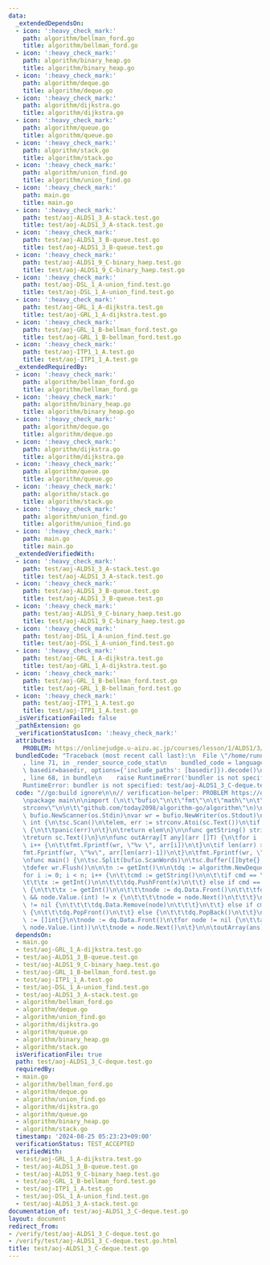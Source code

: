 ```yaml
---
data:
  _extendedDependsOn:
  - icon: ':heavy_check_mark:'
    path: algorithm/bellman_ford.go
    title: algorithm/bellman_ford.go
  - icon: ':heavy_check_mark:'
    path: algorithm/binary_heap.go
    title: algorithm/binary_heap.go
  - icon: ':heavy_check_mark:'
    path: algorithm/deque.go
    title: algorithm/deque.go
  - icon: ':heavy_check_mark:'
    path: algorithm/dijkstra.go
    title: algorithm/dijkstra.go
  - icon: ':heavy_check_mark:'
    path: algorithm/queue.go
    title: algorithm/queue.go
  - icon: ':heavy_check_mark:'
    path: algorithm/stack.go
    title: algorithm/stack.go
  - icon: ':heavy_check_mark:'
    path: algorithm/union_find.go
    title: algorithm/union_find.go
  - icon: ':heavy_check_mark:'
    path: main.go
    title: main.go
  - icon: ':heavy_check_mark:'
    path: test/aoj-ALDS1_3_A-stack.test.go
    title: test/aoj-ALDS1_3_A-stack.test.go
  - icon: ':heavy_check_mark:'
    path: test/aoj-ALDS1_3_B-queue.test.go
    title: test/aoj-ALDS1_3_B-queue.test.go
  - icon: ':heavy_check_mark:'
    path: test/aoj-ALDS1_9_C-binary_haep.test.go
    title: test/aoj-ALDS1_9_C-binary_haep.test.go
  - icon: ':heavy_check_mark:'
    path: test/aoj-DSL_1_A-union_find.test.go
    title: test/aoj-DSL_1_A-union_find.test.go
  - icon: ':heavy_check_mark:'
    path: test/aoj-GRL_1_A-dijkstra.test.go
    title: test/aoj-GRL_1_A-dijkstra.test.go
  - icon: ':heavy_check_mark:'
    path: test/aoj-GRL_1_B-bellman_ford.test.go
    title: test/aoj-GRL_1_B-bellman_ford.test.go
  - icon: ':heavy_check_mark:'
    path: test/aoj-ITP1_1_A.test.go
    title: test/aoj-ITP1_1_A.test.go
  _extendedRequiredBy:
  - icon: ':heavy_check_mark:'
    path: algorithm/bellman_ford.go
    title: algorithm/bellman_ford.go
  - icon: ':heavy_check_mark:'
    path: algorithm/binary_heap.go
    title: algorithm/binary_heap.go
  - icon: ':heavy_check_mark:'
    path: algorithm/deque.go
    title: algorithm/deque.go
  - icon: ':heavy_check_mark:'
    path: algorithm/dijkstra.go
    title: algorithm/dijkstra.go
  - icon: ':heavy_check_mark:'
    path: algorithm/queue.go
    title: algorithm/queue.go
  - icon: ':heavy_check_mark:'
    path: algorithm/stack.go
    title: algorithm/stack.go
  - icon: ':heavy_check_mark:'
    path: algorithm/union_find.go
    title: algorithm/union_find.go
  - icon: ':heavy_check_mark:'
    path: main.go
    title: main.go
  _extendedVerifiedWith:
  - icon: ':heavy_check_mark:'
    path: test/aoj-ALDS1_3_A-stack.test.go
    title: test/aoj-ALDS1_3_A-stack.test.go
  - icon: ':heavy_check_mark:'
    path: test/aoj-ALDS1_3_B-queue.test.go
    title: test/aoj-ALDS1_3_B-queue.test.go
  - icon: ':heavy_check_mark:'
    path: test/aoj-ALDS1_9_C-binary_haep.test.go
    title: test/aoj-ALDS1_9_C-binary_haep.test.go
  - icon: ':heavy_check_mark:'
    path: test/aoj-DSL_1_A-union_find.test.go
    title: test/aoj-DSL_1_A-union_find.test.go
  - icon: ':heavy_check_mark:'
    path: test/aoj-GRL_1_A-dijkstra.test.go
    title: test/aoj-GRL_1_A-dijkstra.test.go
  - icon: ':heavy_check_mark:'
    path: test/aoj-GRL_1_B-bellman_ford.test.go
    title: test/aoj-GRL_1_B-bellman_ford.test.go
  - icon: ':heavy_check_mark:'
    path: test/aoj-ITP1_1_A.test.go
    title: test/aoj-ITP1_1_A.test.go
  _isVerificationFailed: false
  _pathExtension: go
  _verificationStatusIcon: ':heavy_check_mark:'
  attributes:
    PROBLEM: https://onlinejudge.u-aizu.ac.jp/courses/lesson/1/ALDS1/3/ALDS1_3_C
  bundledCode: "Traceback (most recent call last):\n  File \"/home/runner/.local/lib/python3.10/site-packages/onlinejudge_verify/documentation/build.py\"\
    , line 71, in _render_source_code_stat\n    bundled_code = language.bundle(stat.path,\
    \ basedir=basedir, options={'include_paths': [basedir]}).decode()\n  File \"/home/runner/.local/lib/python3.10/site-packages/onlinejudge_verify/languages/user_defined.py\"\
    , line 68, in bundle\n    raise RuntimeError('bundler is not specified: {}'.format(str(path)))\n\
    RuntimeError: bundler is not specified: test/aoj-ALDS1_3_C-deque.test.go\n"
  code: "//go:build ignore\n\n// verification-helper: PROBLEM https://onlinejudge.u-aizu.ac.jp/courses/lesson/1/ALDS1/3/ALDS1_3_C\n\
    \npackage main\n\nimport (\n\t\"bufio\"\n\t\"fmt\"\n\t\"math\"\n\t\"os\"\n\t\"\
    strconv\"\n\n\t\"github.com/today2098/algorithm-go/algorithm\"\n)\n\nvar sc =\
    \ bufio.NewScanner(os.Stdin)\nvar wr = bufio.NewWriter(os.Stdout)\n\nfunc getInt()\
    \ int {\n\tsc.Scan()\n\telem, err := strconv.Atoi(sc.Text())\n\tif err != nil\
    \ {\n\t\tpanic(err)\n\t}\n\treturn elem\n}\n\nfunc getString() string {\n\tsc.Scan()\n\
    \treturn sc.Text()\n}\n\nfunc outArray[T any](arr []T) {\n\tfor i := 0; i < len(arr)-1;\
    \ i++ {\n\t\tfmt.Fprintf(wr, \"%v \", arr[i])\n\t}\n\tif len(arr) > 0 {\n\t\t\
    fmt.Fprintf(wr, \"%v\", arr[len(arr)-1])\n\t}\n\tfmt.Fprintf(wr, \"\\n\")\n}\n\
    \nfunc main() {\n\tsc.Split(bufio.ScanWords)\n\tsc.Buffer([]byte{}, math.MaxInt32)\n\
    \tdefer wr.Flush()\n\n\tn := getInt()\n\n\tdq := algorithm.NewDeque[int]()\n\t\
    for i := 0; i < n; i++ {\n\t\tcmd := getString()\n\n\t\tif cmd == \"insert\" {\n\
    \t\t\tx := getInt()\n\n\t\t\tdq.PushFront(x)\n\t\t} else if cmd == \"delete\"\
    \ {\n\t\t\tx := getInt()\n\n\t\t\tnode := dq.Data.Front()\n\t\t\tfor node != nil\
    \ && node.Value.(int) != x {\n\t\t\t\tnode = node.Next()\n\t\t\t}\n\t\t\tif node\
    \ != nil {\n\t\t\t\tdq.Data.Remove(node)\n\t\t\t}\n\t\t} else if cmd == \"deleteFirst\"\
    \ {\n\t\t\tdq.PopFront()\n\t\t} else {\n\t\t\tdq.PopBack()\n\t\t}\n\t}\n\n\tans\
    \ := []int{}\n\tnode := dq.Data.Front()\n\tfor node != nil {\n\t\tans = append(ans,\
    \ node.Value.(int))\n\t\tnode = node.Next()\n\t}\n\n\toutArray(ans)\n}\n"
  dependsOn:
  - main.go
  - test/aoj-GRL_1_A-dijkstra.test.go
  - test/aoj-ALDS1_3_B-queue.test.go
  - test/aoj-ALDS1_9_C-binary_haep.test.go
  - test/aoj-GRL_1_B-bellman_ford.test.go
  - test/aoj-ITP1_1_A.test.go
  - test/aoj-DSL_1_A-union_find.test.go
  - test/aoj-ALDS1_3_A-stack.test.go
  - algorithm/bellman_ford.go
  - algorithm/deque.go
  - algorithm/union_find.go
  - algorithm/dijkstra.go
  - algorithm/queue.go
  - algorithm/binary_heap.go
  - algorithm/stack.go
  isVerificationFile: true
  path: test/aoj-ALDS1_3_C-deque.test.go
  requiredBy:
  - main.go
  - algorithm/bellman_ford.go
  - algorithm/deque.go
  - algorithm/union_find.go
  - algorithm/dijkstra.go
  - algorithm/queue.go
  - algorithm/binary_heap.go
  - algorithm/stack.go
  timestamp: '2024-08-25 05:23:23+09:00'
  verificationStatus: TEST_ACCEPTED
  verifiedWith:
  - test/aoj-GRL_1_A-dijkstra.test.go
  - test/aoj-ALDS1_3_B-queue.test.go
  - test/aoj-ALDS1_9_C-binary_haep.test.go
  - test/aoj-GRL_1_B-bellman_ford.test.go
  - test/aoj-ITP1_1_A.test.go
  - test/aoj-DSL_1_A-union_find.test.go
  - test/aoj-ALDS1_3_A-stack.test.go
documentation_of: test/aoj-ALDS1_3_C-deque.test.go
layout: document
redirect_from:
- /verify/test/aoj-ALDS1_3_C-deque.test.go
- /verify/test/aoj-ALDS1_3_C-deque.test.go.html
title: test/aoj-ALDS1_3_C-deque.test.go
---
```

